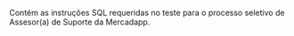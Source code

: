 Contém as instruções SQL requeridas no teste para o processo seletivo de Assesor(a) de Suporte da Mercadapp.

